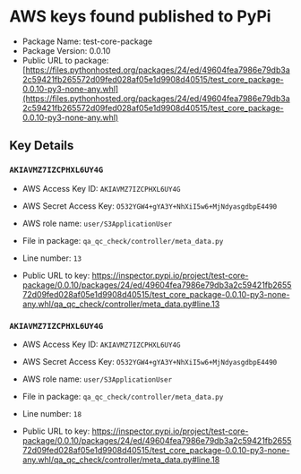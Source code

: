 # AWS keys found published to PyPi

* Package Name: test-core-package
* Package Version: 0.0.10
* Public URL to package: [https://files.pythonhosted.org/packages/24/ed/49604fea7986e79db3a2c59421fb265572d09fed028af05e1d9908d40515/test_core_package-0.0.10-py3-none-any.whl](https://files.pythonhosted.org/packages/24/ed/49604fea7986e79db3a2c59421fb265572d09fed028af05e1d9908d40515/test_core_package-0.0.10-py3-none-any.whl)

## Key Details

### `AKIAVMZ7IZCPHXL6UY4G`

* AWS Access Key ID: `AKIAVMZ7IZCPHXL6UY4G`
* AWS Secret Access Key: `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` 
* AWS role name: `user/S3ApplicationUser`
* File in package: `qa_qc_check/controller/meta_data.py`
* Line number: `13`

* Public URL to key: https://inspector.pypi.io/project/test-core-package/0.0.10/packages/24/ed/49604fea7986e79db3a2c59421fb265572d09fed028af05e1d9908d40515/test_core_package-0.0.10-py3-none-any.whl/qa_qc_check/controller/meta_data.py#line.13



### `AKIAVMZ7IZCPHXL6UY4G`

* AWS Access Key ID: `AKIAVMZ7IZCPHXL6UY4G`
* AWS Secret Access Key: `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` 
* AWS role name: `user/S3ApplicationUser`
* File in package: `qa_qc_check/controller/meta_data.py`
* Line number: `18`

* Public URL to key: https://inspector.pypi.io/project/test-core-package/0.0.10/packages/24/ed/49604fea7986e79db3a2c59421fb265572d09fed028af05e1d9908d40515/test_core_package-0.0.10-py3-none-any.whl/qa_qc_check/controller/meta_data.py#line.18


